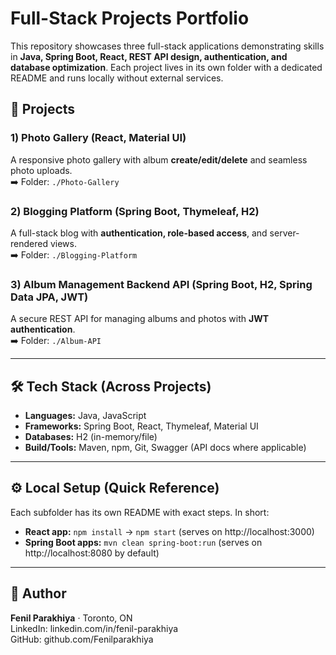 # Full-Stack Projects Portfolio

This repository showcases three full-stack applications demonstrating skills in **Java, Spring Boot, React, REST API design, authentication, and database optimization**. Each project lives in its own folder with a dedicated README and runs locally without external services.

## 📂 Projects

### 1) Photo Gallery (React, Material UI)
A responsive photo gallery with album **create/edit/delete** and seamless photo uploads.  
➡️ Folder: `./Photo-Gallery`

### 2) Blogging Platform (Spring Boot, Thymeleaf, H2)
A full-stack blog with **authentication, role-based access**, and server-rendered views.  
➡️ Folder: `./Blogging-Platform`

### 3) Album Management Backend API (Spring Boot, H2, Spring Data JPA, JWT)
A secure REST API for managing albums and photos with **JWT authentication**.  
➡️ Folder: `./Album-API`

---

## 🛠️ Tech Stack (Across Projects)
- **Languages:** Java, JavaScript
- **Frameworks:** Spring Boot, React, Thymeleaf, Material UI
- **Databases:** H2 (in-memory/file)
- **Build/Tools:** Maven, npm, Git, Swagger (API docs where applicable)

---

## ⚙️ Local Setup (Quick Reference)
Each subfolder has its own README with exact steps. In short:
- **React app:** `npm install` → `npm start` (serves on http://localhost:3000)
- **Spring Boot apps:** `mvn clean spring-boot:run` (serves on http://localhost:8080 by default)

---

## 👤 Author
**Fenil Parakhiya** · Toronto, ON  
LinkedIn: linkedin.com/in/fenil-parakhiya  
GitHub: github.com/Fenilparakhiya
